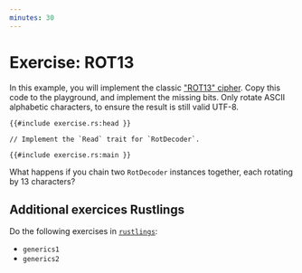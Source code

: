 ```yaml
---
minutes: 30
---
```


# Exercise: ROT13

In this example, you will implement the classic
["ROT13" cipher](https://en.wikipedia.org/wiki/ROT13). Copy this code to the
playground, and implement the missing bits. Only rotate ASCII alphabetic
characters, to ensure the result is still valid UTF-8.

```rust,compile_fail
{{#include exercise.rs:head }}

// Implement the `Read` trait for `RotDecoder`.

{{#include exercise.rs:main }}
```

What happens if you chain two `RotDecoder` instances together, each rotating by
13 characters?


## Additional exercices Rustlings

Do the following exercises in [`rustlings`](https://github.com/rust-lang/rustlings):

- `generics1`
- `generics2`